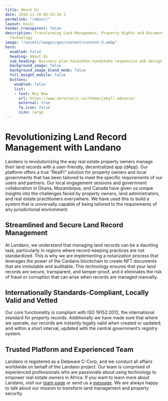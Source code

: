 ```yaml
---
title: About Us
date: 2018-11-28 05:15:34 Z
permalink: "/about/"
layout: basic
header_transparent: false
description: Transforming Land Management, Property Rights and Documentation
  Technology
image: "/assets/images/gen/content/content-5.webp"
hero:
  enabled: false
  heading: About Us
  sub_heading: Business plan hackathon handshake responsive web design.
  background_image: false
  background_image_blend_mode: false
  full_height_mobile: false
  buttons:
    enabled: false
    list:
    - text: Buy Now
      url: https://www.zerostatic.io/theme/jekyll-advance/
      external: true
      fa_icon: false
      size: large
---
```


# Revolutionizing Land Record Management with Landano

Landano is revolutionizing the way real estate property owners manage their land records with a user-friendly, decentralized app (dApp). Our platform offers a true “RealFi” solution for property owners and local governments that has been tailored to meet the specific requirements of our users and partners. Our local engagement sessions and government collaboration in Ghana, Mozambique, and Canada have given us unique insights into the challenges faced by property owners, land administrators, and real estate practitioners everywhere. We have used this to build a system that is universally capable of being tailored to the requirements of any jurisdictional environment.

## Streamlined and Secure Land Record Management

At Landano, we understand that managing land records can be a daunting task, particularly in regions where record-keeping practices are not standardized. This is why we are implementing a notarization process that leverages the power of the Cardano blockchain to create NFT documents that are immutable and auditable. This technology ensures that your land records are secure, transparent, and tamper-proof, and it eliminates the risk of fraud or corruption that can arise when records are managed manually.

## Internationally Standards-Compliant, Locally Valid and Vetted

Our core functionality is compliant with ISO 19152:2012, the international standard for property records. Additionally we have made sure that where we operate, our records are instantly legally valid when created or updated; and within a short interval, updated with the central government’s registry system.

## Trusted Platform and Experienced Team

Landano is registered as a Delaware C-Corp, and we conduct all affairs worldwide on behalf of the Landano project. Our team is comprised of experienced professionals who are passionate about using technology to empower real estate owners in Africa. If you want to learn more about Landano, visit our [team page](../team/) or send us a [message](../contact/). We are always happy to talk about our mission to transform land management and property security.
